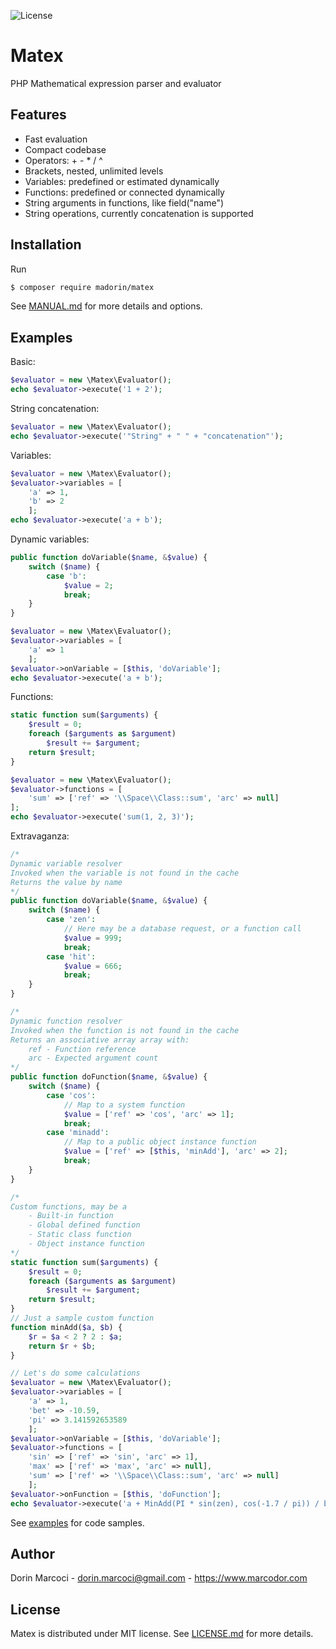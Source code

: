 ![License](https://img.shields.io/github/license/Madorin/Matex)


# Matex

PHP Mathematical expression parser and evaluator


## Features

* Fast evaluation
* Compact codebase
* Operators: + - * / ^
* Brackets, nested, unlimited levels
* Variables: predefined or estimated dynamically
* Functions: predefined or connected dynamically
* String arguments in functions, like field("name")
* String operations, currently concatenation is supported


## Installation

Run

```bash
$ composer require madorin/matex
```

See [MANUAL.md](doc/MANUAL.md) for more details and options.


## Examples

Basic:
```php
$evaluator = new \Matex\Evaluator();
echo $evaluator->execute('1 + 2');
```

String concatenation:
```php
$evaluator = new \Matex\Evaluator();
echo $evaluator->execute('"String" + " " + "concatenation"');
```

Variables:
```php
$evaluator = new \Matex\Evaluator();
$evaluator->variables = [
	'a' => 1,
	'b' => 2
	];
echo $evaluator->execute('a + b');
```

Dynamic variables:
```php
public function doVariable($name, &$value) {
	switch ($name) {
		case 'b':
			$value = 2;
			break;
	}
}

$evaluator = new \Matex\Evaluator();
$evaluator->variables = [
	'a' => 1
	];
$evaluator->onVariable = [$this, 'doVariable'];
echo $evaluator->execute('a + b');
```

Functions:
```php
static function sum($arguments) {
	$result = 0;
	foreach ($arguments as $argument)
		$result += $argument;
	return $result;
}

$evaluator = new \Matex\Evaluator();
$evaluator->functions = [
	'sum' => ['ref' => '\\Space\\Class::sum', 'arc' => null]
];
echo $evaluator->execute('sum(1, 2, 3)');
```

Extravaganza:
```php
/*
Dynamic variable resolver
Invoked when the variable is not found in the cache
Returns the value by name
*/
public function doVariable($name, &$value) {
	switch ($name) {
		case 'zen':
			// Here may be a database request, or a function call
			$value = 999;
			break;
		case 'hit':
			$value = 666;
			break;
	}
}

/*
Dynamic function resolver
Invoked when the function is not found in the cache
Returns an associative array array with:
	ref - Function reference
	arc - Expected argument count
*/
public function doFunction($name, &$value) {
	switch ($name) {
		case 'cos':
			// Map to a system function
			$value = ['ref' => 'cos', 'arc' => 1];
			break;
		case 'minadd':
			// Map to a public object instance function
			$value = ['ref' => [$this, 'minAdd'], 'arc' => 2];
			break;
	}
}

/*
Custom functions, may be a
	- Built-in function
	- Global defined function
	- Static class function
	- Object instance function
*/
static function sum($arguments) {
	$result = 0;
	foreach ($arguments as $argument)
		$result += $argument;
	return $result;
}
// Just a sample custom function
function minAdd($a, $b) {
	$r = $a < 2 ? 2 : $a;
	return $r + $b;
}

// Let's do some calculations
$evaluator = new \Matex\Evaluator();
$evaluator->variables = [
	'a' => 1,
	'bet' => -10.59,
	'pi' => 3.141592653589
	];
$evaluator->onVariable = [$this, 'doVariable'];
$evaluator->functions = [
	'sin' => ['ref' => 'sin', 'arc' => 1],
	'max' => ['ref' => 'max', 'arc' => null],
	'sum' => ['ref' => '\\Space\\Class::sum', 'arc' => null]
	];
$evaluator->onFunction = [$this, 'doFunction'];
echo $evaluator->execute('a + MinAdd(PI * sin(zen), cos(-1.7 / pi)) / bet ^ ((A + 2) * 2) + sum(5, 4, max(6, hit))');
```

See [examples](examples/README.md) for code samples.


## Author

Dorin Marcoci - <dorin.marcoci@gmail.com> - <https://www.marcodor.com>


## License

Matex is distributed under MIT license. See [LICENSE.md](LICENSE.md) for more details.
